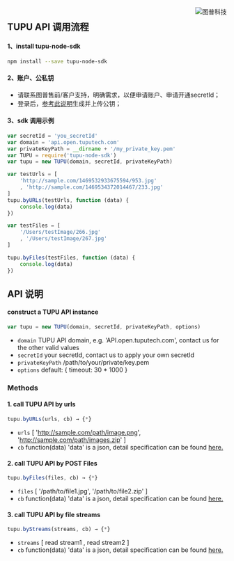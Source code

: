 <a href="https://www.tuputech.com/">
    <img src="https://www.tuputech.com/zh/images/brandpage/tuputech_logo_horizontal_black.png" alt="图普科技"
         title="图普科技" align="right" />
</a>

## TUPU API 调用流程

#### 1、install tupu-node-sdk
```bash
npm install --save tupu-node-sdk
```

#### 2、账户、公私钥
- 请联系图普售前/客户支持，明确需求，以便申请账户、申请开通secretId；
- 登录后，<a href="https://www.tuputech.com/account/cert">参考此说明</a>生成并上传公钥；


#### 3、sdk 调用示例

```js 
var secretId = 'you_secretId'
var domain = 'api.open.tuputech.com'
var privateKeyPath = __dirname + '/my_private_key.pem'
var TUPU = require('tupu-node-sdk')
var tupu = new TUPU(domain, secretId, privateKeyPath)

var testUrls = [
    'http://sample.com/1469532933675594/953.jpg'
    , 'http://sample.com/1469534372014467/233.jpg'
]
tupu.byURLs(testUrls, function (data) {
    console.log(data)
})

var testFiles = [
    '/Users/testImage/266.jpg'
    , '/Users/testImage/267.jpg'
]

tupu.byFiles(testFiles, function (data) {
    console.log(data)
})

```

## API 说明
#### construct a TUPU API instance
```js
var tupu = new TUPU(domain, secretId, privateKeyPath, options)
```
- `domain` TUPU API domain, e.g. 'API.open.tuputech.com', contact us for the other valid values
- `secretId` your secretId, contact us to apply your own secretId
- `privateKeyPath` /path/to/your/private/key.pem
- `options` default: { timeout: 30 * 1000 }

### Methods

#### 1. call TUPU API by urls
```js 
tupu.byURLs(urls, cb) → {*}
```
- `urls`		[ 'http://sample.com/path/image.png', 'http://sample.com/path/images.zip' ]
- `cb`		function(data) 'data' is a json, detail specification can be found [here.](#https://www.tuputech.com/api/info)

#### 2. call TUPU API by POST Files
```js
tupu.byFiles(files, cb) → {*}
```
- `files`		[ '/path/to/file1.jpg', '/path/to/file2.zip' ]
- `cb`    	function(data) 'data' is a json, detail specification can be found [here.](#https://www.tuputech.com/api/info)


#### 3. call TUPU API by file streams
```js 
tupu.byStreams(streams, cb) → {*}
```
- `streams`		[ read stream1 , read stream2 ]
- `cb`    	function(data) 'data' is a json, detail specification can be found [here.](#https://www.tuputech.com/api/info)


